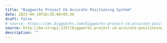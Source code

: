 ```yaml
---
title: "Biggworks Project Cm Accurate Positioning System"
date: 2023-04-19T16:35:06+05:30
draft: false
# source: https://cms.biggworks.com/biggworks-project-cm-accurate-positioning-system
source: http://bw-strapi:1337/biggworks-project-cm-accurate-positioning-system
description: ""
---
```


